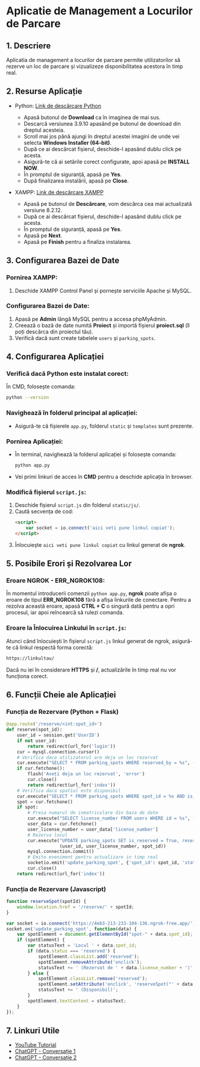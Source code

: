 
# Aplicatie de Management a Locurilor de Parcare

## 1. Descriere

Aplicatia de management a locurilor de parcare permite utilizatorilor să rezerve un loc de parcare și vizualizeze disponibilitatea acestora în timp real.

## 2. Resurse Aplicație

- Python: [Link de descărcare Python](https://www.python.org/downloads/)
  - Apasă butonul de **Download** ca în imaginea de mai sus.
  - Descarcă versiunea 3.9.10 apasând pe butonul de download din dreptul acesteia.
  - Scroll mai jos până ajungi în dreptul acestei imagini de unde vei selecta **Windows Installer (64-bit)**.
  - După ce ai descărcat fișierul, deschide-l apasând dublu click pe acesta.
  - Asigură-te că ai setările corect configurate, apoi apasă pe **INSTALL NOW**.
  - În promptul de siguranță, apasă pe **Yes**.
  - După finalizarea instalării, apasă pe **Close**.

- XAMPP: [Link de descărcare XAMPP](https://www.apachefriends.org/ro/download.html)
  - Apasă pe butonul de **Descărcare**, vom descărca cea mai actualizată versiune 8.2.12.
  - După ce ai descărcat fișierul, deschide-l apasând dublu click pe acesta.
  - În promptul de siguranță, apasă pe **Yes**.
  - Apasă pe **Next**.
  - Apasă pe **Finish** pentru a finaliza instalarea.

## 3. Configurarea Bazei de Date

### Pornirea XAMPP:
1. Deschide XAMPP Control Panel și pornește serviciile Apache și MySQL.
  
### Configurarea Bazei de Date:
1. Apasă pe **Admin** lângă MySQL pentru a accesa phpMyAdmin.
2. Creează o bază de date numită **Proiect** și importă fișierul **proiect.sql** (îl poți descărca din proiectul tău).
3. Verifică dacă sunt create tabelele `users` și `parking_spots`.

## 4. Configurarea Aplicației

### Verifică dacă Python este instalat corect:
În CMD, folosește comanda:
```bash
python --version
```

### Navighează în folderul principal al aplicației:
- Asigură-te că fișierele `app.py`, folderul `static` și `templates` sunt prezente.

### Pornirea Aplicației:
- În terminal, navighează la folderul aplicației și folosește comanda:
  ```bash
  python app.py
  ```
- Vei primi linkuri de acces în **CMD** pentru a deschide aplicația în browser.

### Modifică fișierul `script.js`:
1. Deschide fișierul `script.js` din folderul `static/js/`.
2. Caută secvența de cod:
   ```html
   <script>
       var socket = io.connect('aici veti pune linkul copiat');
   </script>
   ```
3. Înlocuiește `aici veti pune linkul copiat` cu linkul generat de **ngrok**.

## 5. Posibile Erori și Rezolvarea Lor

### Eroare NGROK - ERR_NGROK108:
În momentul introducerii comenzii `python app.py`, **ngrok** poate afișa o eroare de tipul **ERR_NGROK108** fără a afișa linkurile de conectare. Pentru a rezolva această eroare, apasă **CTRL + C** o singură dată pentru a opri procesul, iar apoi reîncearcă să rulezi comanda.

### Eroare la Înlocuirea Linkului în `script.js`:
Atunci când înlocuiești în fișierul `script.js` linkul generat de ngrok, asigură-te că linkul respectă forma corectă:
```bash
https://linkultau/
```
Dacă nu iei în considerare **HTTPS** și **/**, actualizările în timp real nu vor funcționa corect.

## 6. Funcții Cheie ale Aplicației

### Funcția de Rezervare (Python + Flask)
```python
@app.route('/reserve/<int:spot_id>')
def reserve(spot_id):
    user_id = session.get('UserID')
    if not user_id:
        return redirect(url_for('login'))
    cur = mysql.connection.cursor()
    # Verifica daca utilizatorul are deja un loc rezervat
    cur.execute("SELECT * FROM parking_spots WHERE reserved_by = %s", (user_id,))
    if cur.fetchone():
        flash('Aveți deja un loc rezervat', 'error')
        cur.close()
        return redirect(url_for('index'))
    # Verifica daca spatiul este disponibil
    cur.execute("SELECT * FROM parking_spots WHERE spot_id = %s AND is_reserved = False", (spot_id,))
    spot = cur.fetchone()
    if spot:
        # Preia numarul de inmatriculare din baza de date
        cur.execute("SELECT license_number FROM users WHERE id = %s", (user_id,))
        user_data = cur.fetchone()
        user_license_number = user_data['license_number']
        # Rezerva locul
        cur.execute("UPDATE parking_spots SET is_reserved = True, reserved_by = %s, license_number = %s WHERE spot_id = %s", 
                    (user_id, user_license_number, spot_id))
        mysql.connection.commit()
        # Emite eveniment pentru actualizare in timp real
        socketio.emit('update_parking_spot', {'spot_id': spot_id, 'status': 'reserved', 'license_number': user_license_number})
        cur.close()
    return redirect(url_for('index'))
```

### Funcția de Rezervare (Javascript)
```javascript
function reserveSpot(spotId) {
    window.location.href = '/reserve/' + spotId;
}

var socket = io.connect('https://4eb3-213-233-104-136.ngrok-free.app/'); // link creat de ngrok
socket.on('update_parking_spot', function(data) {
    var spotElement = document.getElementById("spot-" + data.spot_id);
    if (spotElement) {
        var statusText = 'Locul ' + data.spot_id;
        if (data.status === 'reserved') {
            spotElement.classList.add('reserved');
            spotElement.removeAttribute('onclick');
            statusText += ' (Rezervat de ' + data.license_number + ')';
        } else {
            spotElement.classList.remove('reserved');
            spotElement.setAttribute('onclick', 'reserveSpot("' + data.spot_id + '")');
            statusText += ' (Disponibil)';
        }
        spotElement.textContent = statusText;
    }
});
```

## 7. Linkuri Utile
- [YouTube Tutorial](https://www.youtube.com/watch?v=m7ucpSTtqEo&ab_channel=CodegnanDestination)
- [ChatGPT - Conversație 1](https://chat.openai.com/share/4494b6fb-97c3-4025-a110-8e7da4b30617)
- [ChatGPT - Conversație 2](https://chat.openai.com/share/60846d0d-7ba3-479b-af92-b30364f4ac84)
